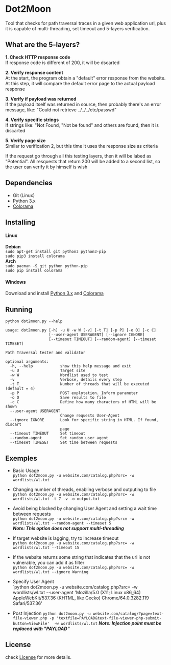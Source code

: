 # Dot2Moon
Tool that checks for path traversal traces in a given web application url, plus it is capable of multi-threading, set timeout and 5-layers verification.

## What are the 5-layers?

**1. Check HTTP response code**  
If response code is different of 200, it will be dscarted

**2. Verify response content**  
At the start, the program obtain a "default" error response from the website. At this step, it will compare the default error page to the actual payload response

**3. Verify if payload was returned**  
If the payload itself was returned in source, then probably there's an error message, like: "Could not retrieve ../../../etc/passwd"

**4. Verify specific strings**  
If strings like: "Not Found, "Not be found" and others are found, then it is discarted

**5. Verify page size**  
Similar to verification 2, but this time it uses the response size as criteria

If the request go through all this testing layers, then it will be labed as "Potential". All resquests that return 200 will be added to a second list, so the user can verify it by himself is wish

## Dependencies
* Git (Linux)
* Python 3.x
* [Colorama](https://pypi.python.org/pypi/colorama)
 
## Installing
#### Linux
**Debian**  
`sudo apt-get install git python3 python3-pip`  
`sudo pip3 install colorama`  
**Arch**  
`sudo pacman -S git python python-pip`  
`sudo pip install colorama`  

#### Windows
Download and install [Python 3.x](https://www.python.org/downloads/windows/) and [Colorama](https://pypi.python.org/pypi/colorama)
## Running
`python dot2moon.py --help`  
```
usage: dot2moon.py [-h] -u U -w W [-v] [-t T] [-p P] [-o O] [-c C]
                   [--user-agent USERAGENT] [--ignore IGNORE]
                   [--timeout TIMEOUT] [--random-agent] [--timeset TIMESET]

Path Traversal tester and validator

optional arguments:
  -h, --help            show this help message and exit
  -u U                  Target site
  -w W                  Wordlist used to test
  -v                    Verbose, details every step
  -t T                  Number of threads that will be executed (default = 4)
  -p P                  POST explotation. Inform parameter
  -o O                  Save results to file
  -c C                  Define how many characters of HTML will be shown
  --user-agent USERAGENT
                        Change requests User-Agent
  --ignore IGNORE       Look for specific string in HTML. If found, discart
                        page
  --timeout TIMEOUT     Set timeout
  --random-agent        Set random user agent
  --timeset TIMESET     Set time between requests
```
## Exemples
* Basic Usage  
`python dot2moon.py -u website.com/catalog.php?src= -w wordlists/wl.txt`  

* Changing number of threads, enabling verbose and outputing to file  
`python dot2moon.py -u website.com/catalog.php?src= -w wordlists/wl.txt -t 7 -v -o output.txt`  

* Avoid being blocked by changing User Agent and setting a wait time between requests  
`python dot2moon.py -u website.com/catalog.php?src= -w wordlists/wl.txt --random-agent --timeset 5`  
***Note: This option does not support multi-threading***  

* If target website is lagging, try to increase timeout  
 `python dot2moon.py -u website.com/catalog.php?src= -w wordlists/wl.txt --timeout 15`  

* If the website returns some string that indicates that the url is not vulnerable, you can add it as filter  
`python dot2moon.py -u website.com/catalog.php?src= -w wordlists/wl.txt --ignore Warning`  

* Specify User Agent  
`python dot2moon.py -u website.com/catalog.php?src= -w wordlists/wl.txt --user-agent 'Mozilla/5.0 (X11; Linux x86_64) AppleWebKit/537.36 (KHTML, like Gecko) Chrome/64.0.3282.119 Safari/537.36'

* Post Injection
`python dot2moon.py -u website.com/catalog/?page=text-file-viewer.php -p 'textfile=PAYLOAD&text-file-viewer-php-submit-button=ViewFile'  -w wordlists/wl.txt`
***Note: Injection point must be replaced with "PAYLOAD"***

## License
check [License](https://github.com/PsiqueLabs/dot2moon/blob/master/LICENSE) for more details.  
